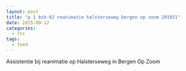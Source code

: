 ```yaml
---
layout: post
title: "p 1 bzb-02 reanimatie halsterseweg bergen op zoom 201031"
date: 2025-09-12
categories: 
  - rss
tags: 
  - feed
---
```


Assistentie bij reanimatie op Halsterseweg in Bergen Op Zoom
